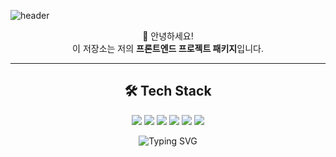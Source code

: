 <div>
  
  <!-- Header -->
  ![header](https://capsule-render.vercel.app/api?type=rect&color=gradient&height=100&section=header&text=Welcome%20to%20my%20GitHub!&fontSize=30&animation=fadeIn)

</div>

<div align="center">

🎨 안녕하세요!  
이 저장소는 저의 **프론트엔드 프로젝트 패키지**입니다.  

---


<div>

  ## 🛠️ Tech Stack
<img src="https://img.shields.io/badge/JavaScript-323330?style=for-the-badge&logo=javascript&logoColor=F7DF1E"/>
<img src="https://img.shields.io/badge/HTML5-E34F26?style=for-the-badge&logo=html5&logoColor=white"/>
<img src="https://img.shields.io/badge/CSS3-1572B6?style=for-the-badge&logo=css3&logoColor=white"/>
<img src="https://img.shields.io/badge/React-20232A?style=for-the-badge&logo=react&logoColor=61DAFB"/>
<img src="https://img.shields.io/badge/Bootstrap-563D7C?style=for-the-badge&logo=bootstrap&logoColor=white"/>
<img src="	https://img.shields.io/badge/Adobe%20Photoshop-31A8FF?style=for-the-badge&logo=Adobe%20Photoshop&logoColor=black"/>

![Typing SVG](https://readme-typing-svg.herokuapp.com?font=Fira+Code&duration=3000&pause=500&color=FEC260&center=true&vCenter=true&width=435&lines=%F0%9F%8E%BB+Frontend+Projects+with+Style;Interaction+meets+Inspiration;React+%2B+UI%2C+UX%2C+Fun!)

</div>


<!--
**seul715/seul715** is a ✨ _special_ ✨ repository because its `README.md` (this file) appears on your GitHub profile.

Here are some ideas to get you started:

- 🔭 I’m currently working on ...
- 🌱 I’m currently learning ...
- 👯 I’m looking to collaborate on ...
- 🤔 I’m looking for help with ...
- 💬 Ask me about ...
- 📫 How to reach me: ...
- 😄 Pronouns: ...
- ⚡ Fun fact: ...
-->
